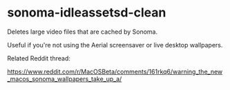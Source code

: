 # sonoma-idleassetsd-clean

Deletes large video files that are cached by Sonoma.

Useful if you're not using the Aerial screensaver or live desktop wallpapers.

Related Reddit thread:

https://www.reddit.com/r/MacOSBeta/comments/161rkq6/warning_the_new_macos_sonoma_wallpapers_take_up_a/
